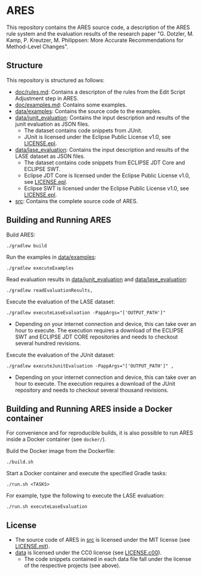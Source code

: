 # ARES

This repository contains the ARES source code, a description of the ARES rule system and the evaluation results of the research paper 
"G.  Dotzler, M. Kamp, P. Kreutzer, M. Philippsen: More Accurate Recommendations for Method-Level Changes".

## Structure

This repository is structured as follows:
- [doc/rules.md](doc/rules.md): Contains a descripton of the rules from the Edit Script Adjustment step in ARES.
- [doc/examples.md](doc/examples.md): Contains some examples.
- [data/examples](data/examples): Contains the source code to the examples.
- [data/junit_evaluation](data/junit_evaluation): Contains the input description and results of the junit evaluation as JSON files.
  - The dataset contains code snippets from JUnit.
  - JUnit is licensed under the Eclipse Public License v1.0, see [LICENSE.epl](LICENSE.epl).
- [data/lase_evaluation](data/lase_evaluation): Contains the input description and results of the LASE dataset as JSON files.
  - The dataset contains code snippets from ECLIPSE JDT Core and ECLIPSE SWT.
  - Eclipse JDT Core is licensed under the Eclipse Public License v1.0, see [LICENSE.epl](LICENSE.epl).
  - Eclipse SWT is licensed under the Eclipse Public License v1.0, see [LICENSE.epl](LICENSE.epl).
- [src](src): Contains the complete source code of ARES.

## Building and Running ARES

Build ARES:

```
./gradlew build
```

Run the examples in  [data/examples](data/examples):
```
./gradlew executeExamples
```

Read evaluation results in  [data/junit_evaluation](data/junit_evaluation) and  [data/lase_evaluation](data/lase_evaluation):
```
./gradlew readEvaluationResults,
```

Execute the evaluation of the LASE dataset:
```
./gradlew executeLaseEvaluation -PappArgs="['OUTPUT_PATH']" 
```
- Depending on your internet connection and device, this can take over an hour to execute. The execution requires a download of the ECLIPSE SWT and ECLIPSE JDT CORE repositories and needs to checkout several hundred revisions.

Execute the evaluation of the JUnit dataset:
```
./gradlew executeJunitEvaluation -PappArgs="['OUTPUT_PATH']" ,
```
- Depending on your internet connection and device, this can take over an hour to execute. The execution requires a download of the JUnit repository and needs to checkout several thousand revisions.


## Building and Running ARES inside a Docker container

For convenience and for reproducible builds, it is also possible to run ARES inside a Docker container (see `docker/`).

Build the Docker image from the Dockerfile:

```
./build.sh
```

Start a Docker container and execute the specified Gradle tasks:

```
./run.sh <TASKS>
```

For example, type the following to execute the LASE evaluation:

```
./run.sh executeLaseEvaluation
```


## License

- The source code of ARES in [src](src) is licensed under the MIT license (see [LICENSE.mit](LICENSE.mit)).
- [data](data) is licensed under the CC0 license (see [LICENSE.c00](LICENSE.cc0)).
  - The code snippets contained in each data file fall under the license of the respective projects (see above).


